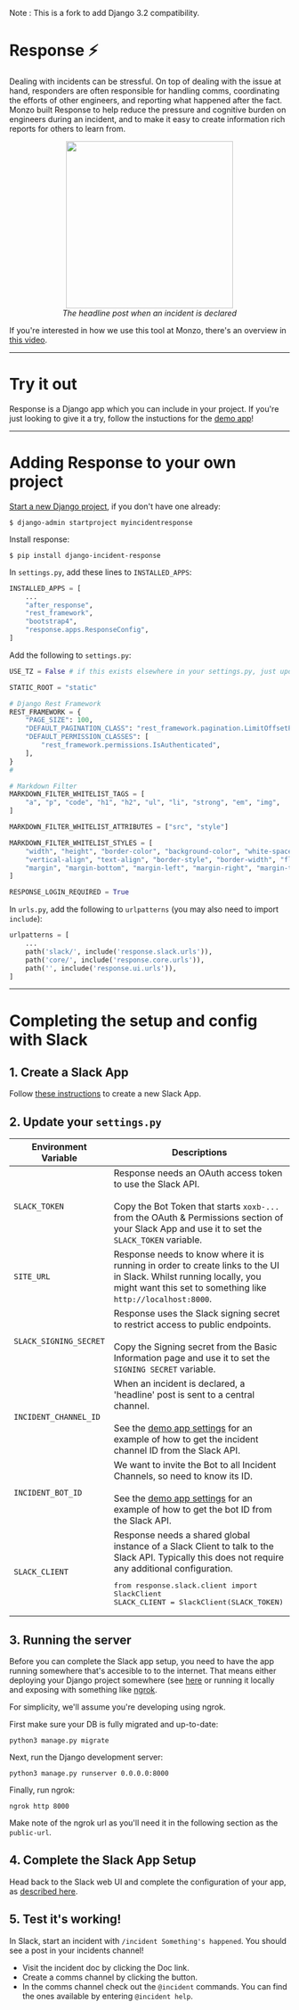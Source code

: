 Note : This is a fork to add Django 3.2 compatibility.

# Response ⚡

Dealing with incidents can be stressful. On top of dealing with the issue at hand, responders are often responsible for handling comms, coordinating the efforts of other engineers, and reporting what happened after the fact.  Monzo built Response to help reduce the pressure and cognitive burden on engineers during an incident, and to make it easy to create information rich reports for others to learn from.

<p align="center">
  <img width="300px" src="./docs/headline_post.png"><br />
  <em>The headline post when an incident is declared</em>
</p>

If you're interested in how we use this tool at Monzo, there's an overview in [this video](https://twitter.com/evnsio/status/1116026261401247745).

---

# Try it out

Response is a Django app which you can include in your project.  If you're just looking to give it a try, follow the instuctions for the [demo app](demo/README.md)!

---

# Adding Response to your own project

[Start a new Django project](https://docs.djangoproject.com/en/2.2/intro/tutorial01/), if you don't have one already:
```
$ django-admin startproject myincidentresponse
```

Install response:
```
$ pip install django-incident-response
```

In `settings.py`, add these lines to `INSTALLED_APPS`:
```python
INSTALLED_APPS = [
    ...
    "after_response",
    "rest_framework",
    "bootstrap4",
    "response.apps.ResponseConfig",
]
```

Add the following to `settings.py`:

```python
USE_TZ = False # if this exists elsewhere in your settings.py, just update the value

STATIC_ROOT = "static"

# Django Rest Framework
REST_FRAMEWORK = {
    "PAGE_SIZE": 100,
    "DEFAULT_PAGINATION_CLASS": "rest_framework.pagination.LimitOffsetPagination",
    "DEFAULT_PERMISSION_CLASSES": [
        "rest_framework.permissions.IsAuthenticated",
    ],
}
#

# Markdown Filter
MARKDOWN_FILTER_WHITELIST_TAGS = [
    "a", "p", "code", "h1", "h2", "ul", "li", "strong", "em", "img",
]

MARKDOWN_FILTER_WHITELIST_ATTRIBUTES = ["src", "style"]

MARKDOWN_FILTER_WHITELIST_STYLES = [
    "width", "height", "border-color", "background-color", "white-space",
    "vertical-align", "text-align", "border-style", "border-width", "float",
    "margin", "margin-bottom", "margin-left", "margin-right", "margin-top",
]

RESPONSE_LOGIN_REQUIRED = True
```

In `urls.py`, add the following to `urlpatterns` (you may also need to import `include`):
```python
urlpatterns = [
    ...
    path('slack/', include('response.slack.urls')),
    path('core/', include('response.core.urls')),
    path('', include('response.ui.urls')),
]
```

---

# Completing the setup and config with Slack

## 1. Create a Slack App

Follow [these instructions](./docs/slack_app_create.md) to create a new Slack App.

## 2. Update your `settings.py`

| Environment Variable  | Descriptions |
|---|---|
| `SLACK_TOKEN`  | Response needs an OAuth access token to use the Slack API.<br /><br />Copy the Bot Token that starts `xoxb-...` from the OAuth & Permissions section of your Slack App and use it to set the `SLACK_TOKEN` variable.|
| `SITE_URL`  | Response needs to know where it is running in order to create links to the UI in Slack.  Whilst running locally, you might want this set to something like `http://localhost:8000`. |
| `SLACK_SIGNING_SECRET`  | Response uses the Slack signing secret to restrict access to public endpoints.<br /><br />Copy the Signing secret from the Basic Information page and use it to set the `SIGNING SECRET` variable. |
| `INCIDENT_CHANNEL_ID`  | When an incident is declared, a 'headline' post is sent to a central channel.<br /><br />See the [demo app settings](./demo/demo/settings/dev.py) for an example of how to get the incident channel ID from the Slack API. |
| `INCIDENT_BOT_ID`  | We want to invite the Bot to all Incident Channels, so need to know its ID.<br /><br />See the [demo app settings](./demo/demo/settings/dev.py) for an example of how to get the bot ID from the Slack API. |
| `SLACK_CLIENT`  | Response needs a shared global instance of a Slack Client to talk to the Slack API. Typically this does not require any additional configuration. <br /><pre>from response.slack.client import SlackClient<br />SLACK_CLIENT = SlackClient(SLACK_TOKEN)</pre> |

## 3. Running the server

Before you can complete the Slack app setup, you need to have the app running somewhere that's accesible to to the internet.  That means either deploying your Django project somewhere (see [here](https://lmgtfy.com/?q=deploy+django+app&s=) or running it locally and exposing with something like [ngrok](https://ngrok.com/).

For simplicity, we'll assume you're developing using ngrok.

First make sure your DB is fully migrated and up-to-date:
```
python3 manage.py migrate
```

Next, run the Django development server:
```
python3 manage.py runserver 0.0.0.0:8000
```

Finally, run ngrok:
```
ngrok http 8000
```

Make note of the ngrok url as you'll need it in the following section as the `public-url`.

## 4. Complete the Slack App Setup

Head back to the Slack web UI and complete the configuration of your app, as [described here](./docs/slack_app_config.md).

## 5. Test it's working!

In Slack, start an incident with `/incident Something's happened`.  You should see a post in your incidents channel!

- Visit the incident doc by clicking the Doc link.
- Create a comms channel by clicking the button.
- In the comms channel check out the `@incident` commands.  You can find the ones available by entering `@incident help`.
